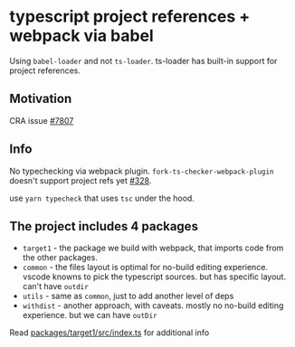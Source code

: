 # typescript project references + webpack via **babel**

Using `babel-loader` and not `ts-loader`. ts-loader has built-in support for project references.

## Motivation

CRA issue [#7807](https://github.com/facebook/create-react-app/issues/7807)

## Info

No typechecking via webpack plugin. `fork-ts-checker-webpack-plugin` doesn't support project refs yet [#328](https://github.com/TypeStrong/fork-ts-checker-webpack-plugin/issues/328).

 use `yarn typecheck` that uses `tsc` under the hood.

## The project includes 4 packages

* `target1` - the package we build with webpack, that imports code from the other packages.
* `common` - the files layout is optimal for no-build editing experience. vscode knowns to pick the typescript sources. but has specific layout. can't have `outdir`
* `utils` - same as `common`, just to add another level of deps
* `withdist` - another approach, with caveats. mostly no no-build editing experience. but we can have `outDir`

Read [packages/target1/src/index.ts](./packages/target1/src/index.ts) for additional info
